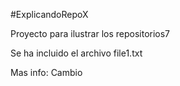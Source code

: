 
#ExplicandoRepoX

Proyecto para ilustrar los repositorios7

Se ha incluido el archivo file1.txt

Mas info: Cambio
